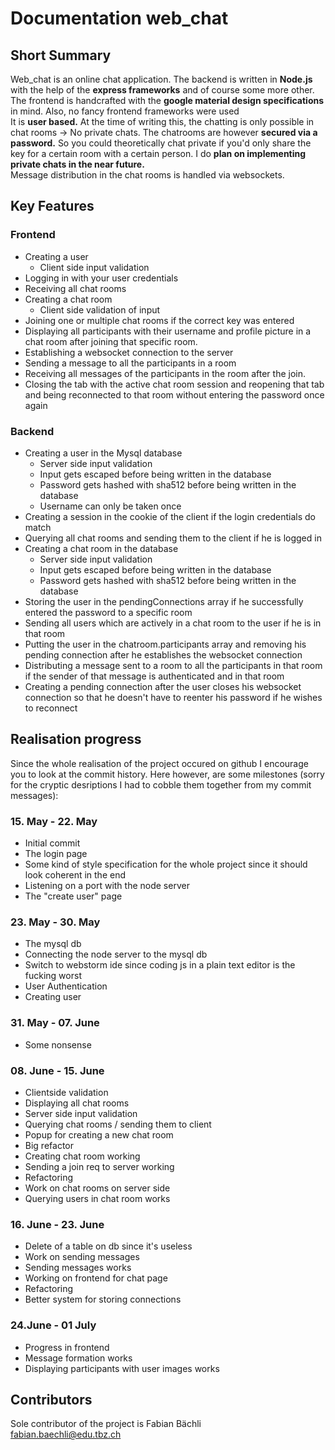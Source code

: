 # Documentation web_chat
## Short Summary
Web_chat is an online chat application. The backend is written in __Node.js__ with the help of the __express frameworks__ and of course some more other. <br>
The frontend is handcrafted with the __google material design specifications__ in mind. Also, no fancy frontend frameworks were used <br>
It is __user based.__ At the time of writing this, the chatting is only possible in chat rooms -> No private chats. The chatrooms are however __secured via a password.__ So you could theoretically chat private if you'd only share the key for a certain room with a certain person. I do __plan on implementing private chats in the near future.__ <br>
Message distribution in the chat rooms is handled via websockets.

## Key Features
### Frontend
- Creating a user
   * Client side input validation
- Logging in with your user credentials
- Receiving all chat rooms
- Creating a chat room
   * Client side validation of input
- Joining one or multiple chat rooms if the correct key was entered
- Displaying all participants with their username and profile picture in a chat room after joining that specific room.
- Establishing a websocket connection to the server
- Sending a message to all the participants in a room
- Receiving all messages of the participants in the room after the join.
- Closing the tab with the active chat room session and reopening that tab and being reconnected to that room without entering the password once again

### Backend
- Creating a user in the Mysql database
   * Server side input validation
   * Input gets escaped before being written in the database
   * Password gets hashed with sha512 before being written in the database
   * Username can only be taken once
- Creating a session in the cookie of the client if the login credentials do match
- Querying all chat rooms and sending them to the client if he is logged in
- Creating a chat room in the database
   * Server side input validation
   * Input gets escaped before being written in the database
   * Password gets hashed with sha512 before being written in the database
- Storing the user in the pendingConnections array if he successfully entered the password to a specific room
- Sending all users which are actively in a chat room to the user if he is in that room
- Putting the user in the chatroom.participants array and removing his pending connection after he establishes the websocket connection
- Distributing a message sent to a room to all the participants in that room if the sender of that message is authenticated and in that room
- Creating a pending connection after the user closes his websocket connection so that he doesn't have to reenter his password if he wishes to reconnect

## Realisation progress
Since the whole realisation of the project occured on github I encourage you to look at the commit history. Here however, are some milestones (sorry for the cryptic desriptions I had to cobble them together from my commit messages):

### 15. May - 22. May
- Initial commit
- The login page
- Some kind of style specification for the whole project since it should look coherent in the end
- Listening on a port with the node server
- The "create user" page

### 23. May - 30. May
- The mysql db
- Connecting the node server to the mysql db
- Switch to webstorm ide since coding js in a plain text editor is the fucking worst
- User Authentication
- Creating user

### 31. May - 07. June
- Some nonsense

### 08. June - 15. June
- Clientside validation
- Displaying all chat rooms
- Server side input validation
- Querying chat rooms / sending them to client
- Popup for creating a new chat room
- Big refactor
- Creating chat room working
- Sending a join req to server working
- Refactoring
- Work on chat rooms on server side
- Querying users in chat room works

### 16. June - 23. June
- Delete of a table on db since it's useless
- Work on sending messages
- Sending messages works
- Working on frontend for chat page
- Refactoring
- Better system for storing connections

### 24.June - 01 July
- Progress in frontend
- Message formation works
- Displaying participants with user images works

## Contributors
Sole contributor of the project is Fabian Bächli <br>
fabian.baechli@edu.tbz.ch
